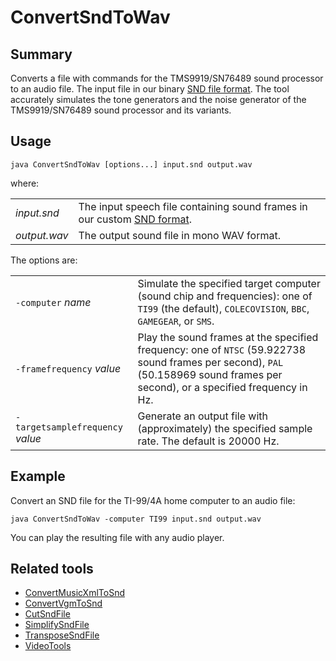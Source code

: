 # ConvertSndToWav

## Summary

Converts a file with commands for the TMS9919/SN76489 sound processor to an
audio file. The input file in our binary [SND file format](SndFileFormat.md).
The tool accurately simulates the tone generators and the noise generator of
the TMS9919/SN76489 sound processor and its variants.

## Usage

    java ConvertSndToWav [options...] input.snd output.wav

where:

|              |                                                                                             |
|--------------|---------------------------------------------------------------------------------------------|
| _input.snd_  | The input speech file containing sound frames in our custom [SND format](SndFileFormat.md). |
| _output.wav_ | The output sound file in mono WAV format.                                                   |

The options are:

|                                  |                                                                                                                                                                                 |
|----------------------------------|---------------------------------------------------------------------------------------------------------------------------------------------------------------------------------|
| `-computer` _name_               | Simulate the specified target computer (sound chip and frequencies): one of `TI99` (the default), `COLECOVISION`, `BBC`, `GAMEGEAR`, or `SMS`.                                  |
| `-framefrequency` _value_        | Play the sound frames at the specified frequency: one of `NTSC` (59.922738 sound frames per second), `PAL` (50.158969 sound frames per second), or a specified frequency in Hz. |
| `-targetsamplefrequency` _value_ | Generate an output file with (approximately) the specified sample rate. The default is 20000 Hz.                                                                                |
             
## Example

Convert an SND file for the TI-99/4A home computer to an audio file:

    java ConvertSndToWav -computer TI99 input.snd output.wav
    
You can play the resulting file with any audio player.

## Related tools

* [ConvertMusicXmlToSnd](docs/ConvertMusicXmlToSnd.md) 
* [ConvertVgmToSnd](docs/ConvertVgmToSnd.md)
* [CutSndFile](CutSndFile.md)
* [SimplifySndFile](SimplifySndFile.md)
* [TransposeSndFile](TransposeSndFile.md)
* [VideoTools](../README.md)
